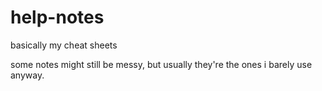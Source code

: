 # help-notes
basically my cheat sheets

some notes might still be messy, but usually they're the ones i barely use anyway.
